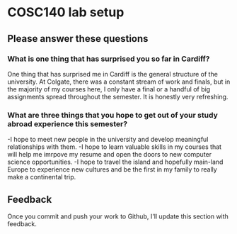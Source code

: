 # COSC140 lab setup

## Please answer these questions

### What is one thing that has surprised you so far in Cardiff?

One thing that has surprised me in Cardiff is the general structure of the university. At Colgate, there was a constant stream of work and finals, but in the majority of my courses here, I only have a final or a handful of big assignments spread throughout the semester. It is honestly very refreshing.

### What are three things that you hope to get out of your study abroad experience this semester?

-I hope to meet new people in the university and develop meaningful relationships with them. 
-I hope to learn valuable skills in my courses that will help me imrpove my resume and open the doors to new computer science opportunities. 
-I hope to travel the island and hopefully main-land Europe to experience new cultures and be the first in my family to really make a continental trip. 

## Feedback

Once you commit and push your work to Github, I'll update this section with feedback.

